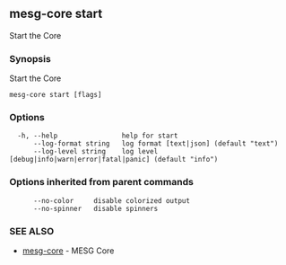 ## mesg-core start

Start the Core

### Synopsis

Start the Core

```
mesg-core start [flags]
```

### Options

```
  -h, --help                help for start
      --log-format string   log format [text|json] (default "text")
      --log-level string    log level [debug|info|warn|error|fatal|panic] (default "info")
```

### Options inherited from parent commands

```
      --no-color     disable colorized output
      --no-spinner   disable spinners
```

### SEE ALSO

* [mesg-core](mesg-core.md)	 - MESG Core

